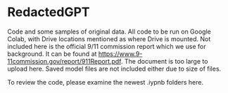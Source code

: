 # RedactedGPT
Code and some samples of original data. All code to be run on Google Colab, with Drive locations mentioned as where Drive is mounted. Not included here is the official 9/11 commission report which we use for background. It can be found at https://www.9-11commission.gov/report/911Report.pdf. The document is too large to upload here. Saved model files are not included either due to size of files.

To review the code, please examine the newest .iypnb folders here.
